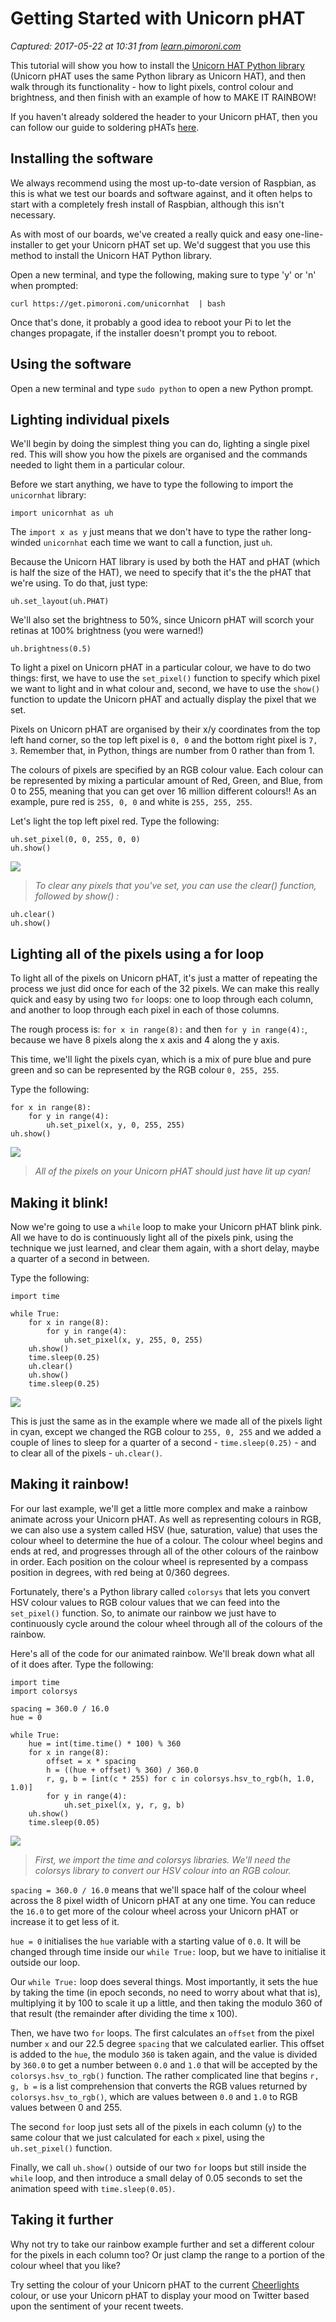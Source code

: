 # Getting Started with Unicorn pHAT

_Captured: 2017-05-22 at 10:31 from [learn.pimoroni.com](https://learn.pimoroni.com/tutorial/sandyj/getting-started-with-unicorn-phat)_

This tutorial will show you how to install the [Unicorn HAT Python library](https://github.com/pimoroni/unicorn-hat) (Unicorn pHAT uses the same Python library as Unicorn HAT), and then walk through its functionality - how to light pixels, control colour and brightness, and then finish with an example of how to MAKE IT RAINBOW!

If you haven't already soldered the header to your Unicorn pHAT, then you can follow our guide to soldering pHATs [here](https://learn.pimoroni.com/tutorial/sandyj/soldering-phats).

## Installing the software

We always recommend using the most up-to-date version of Raspbian, as this is what we test our boards and software against, and it often helps to start with a completely fresh install of Raspbian, although this isn't necessary.

As with most of our boards, we've created a really quick and easy one-line-installer to get your Unicorn pHAT set up. We'd suggest that you use this method to install the Unicorn HAT Python library.

Open a new terminal, and type the following, making sure to type 'y' or 'n' when prompted:
    
    
    curl https://get.pimoroni.com/unicornhat  | bash
    

Once that's done, it probably a good idea to reboot your Pi to let the changes propagate, if the installer doesn't prompt you to reboot.

## Using the software

Open a new terminal and type `sudo python` to open a new Python prompt.

## Lighting individual pixels

We'll begin by doing the simplest thing you can do, lighting a single pixel red. This will show you how the pixels are organised and the commands needed to light them in a particular colour.

Before we start anything, we have to type the following to import the `unicornhat` library:
    
    
    import unicornhat as uh
    

The `import x as y` just means that we don't have to type the rather long-winded `unicornhat` each time we want to call a function, just `uh`.

Because the Unicorn HAT library is used by both the HAT and pHAT (which is half the size of the HAT), we need to specify that it's the the pHAT that we're using. To do that, just type:
    
    
    uh.set_layout(uh.PHAT)
    

We'll also set the brightness to 50%, since Unicorn pHAT will scorch your retinas at 100% brightness (you were warned!)
    
    
    uh.brightness(0.5)
    

To light a pixel on Unicorn pHAT in a particular colour, we have to do two things: first, we have to use the `set_pixel()` function to specify which pixel we want to light and in what colour and, second, we have to use the `show()` function to update the Unicorn pHAT and actually display the pixel that we set.

Pixels on Unicorn pHAT are organised by their x/y coordinates from the top left hand corner, so the top left pixel is `0, 0` and the bottom right pixel is `7, 3`. Remember that, in Python, things are number from 0 rather than from 1.

The colours of pixels are specified by an RGB colour value. Each colour can be represented by mixing a particular amount of Red, Green, and Blue, from 0 to 255, meaning that you can get over 16 million different colours!! As an example, pure red is `255, 0, 0` and white is `255, 255, 255`.

Let's light the top left pixel red. Type the following:
    
    
    uh.set_pixel(0, 0, 255, 0, 0)
    uh.show()
    

![](https://learn.pimoroni.com/static/repos/learn/sandyj/getting-started-with-unicorn-phat-1.jpg)

> _To clear any pixels that you've set, you can use the clear() function, followed by show() :_
    
    
    uh.clear()
    uh.show()
    

## Lighting all of the pixels using a for loop

To light all of the pixels on Unicorn pHAT, it's just a matter of repeating the process we just did once for each of the 32 pixels. We can make this really quick and easy by using two `for` loops: one to loop through each column, and another to loop through each pixel in each of those columns.

The rough process is: `for x in range(8):` and then `for y in range(4):`, because we have 8 pixels along the x axis and 4 along the y axis.

This time, we'll light the pixels cyan, which is a mix of pure blue and pure green and so can be represented by the RGB colour `0, 255, 255`.

Type the following:
    
    
    for x in range(8):
        for y in range(4):
            uh.set_pixel(x, y, 0, 255, 255)
    uh.show()
    

![](https://learn.pimoroni.com/static/repos/learn/sandyj/getting-started-with-unicorn-phat-2.jpg)

> _All of the pixels on your Unicorn pHAT should just have lit up cyan!_

## Making it blink!

Now we're going to use a `while` loop to make your Unicorn pHAT blink pink. All we have to do is continuously light all of the pixels pink, using the technique we just learned, and clear them again, with a short delay, maybe a quarter of a second in between.

Type the following:
    
    
    import time
    
    while True:
        for x in range(8):
            for y in range(4):
                uh.set_pixel(x, y, 255, 0, 255)
        uh.show()
        time.sleep(0.25)
        uh.clear()
        uh.show()
        time.sleep(0.25)
    

![](https://learn.pimoroni.com/static/repos/learn/sandyj/getting-started-with-unicorn-phat-3.gif)

This is just the same as in the example where we made all of the pixels light in cyan, except we changed the RGB colour to `255, 0, 255` and we added a couple of lines to sleep for a quarter of a second - `time.sleep(0.25)` \- and to clear all of the pixels - `uh.clear()`.

## Making it rainbow!

For our last example, we'll get a little more complex and make a rainbow animate across your Unicorn pHAT. As well as representing colours in RGB, we can also use a system called HSV (hue, saturation, value) that uses the colour wheel to determine the hue of a colour. The colour wheel begins and ends at red, and progresses through all of the other colours of the rainbow in order. Each position on the colour wheel is represented by a compass position in degrees, with red being at 0/360 degrees.

Fortunately, there's a Python library called `colorsys` that lets you convert HSV colour values to RGB colour values that we can feed into the `set_pixel()` function. So, to animate our rainbow we just have to continuously cycle around the colour wheel through all of the colours of the rainbow.

Here's all of the code for our animated rainbow. We'll break down what all of it does after. Type the following:
    
    
    import time
    import colorsys
    
    spacing = 360.0 / 16.0
    hue = 0
    
    while True:
        hue = int(time.time() * 100) % 360
        for x in range(8):
            offset = x * spacing
            h = ((hue + offset) % 360) / 360.0
            r, g, b = [int(c * 255) for c in colorsys.hsv_to_rgb(h, 1.0, 1.0)]
            for y in range(4):
                uh.set_pixel(x, y, r, g, b)
        uh.show()
        time.sleep(0.05)
    

![](https://learn.pimoroni.com/static/repos/learn/sandyj/getting-started-with-unicorn-phat-4.gif)

> _First, we import the time and colorsys libraries. We'll need the colorsys library to convert our HSV colour into an RGB colour._

`spacing = 360.0 / 16.0` means that we'll space half of the colour wheel across the 8 pixel width of Unicorn pHAT at any one time. You can reduce the `16.0` to get more of the colour wheel across your Unicorn pHAT or increase it to get less of it.

`hue = 0` initialises the `hue` variable with a starting value of `0.0`. It will be changed through time inside our `while True:` loop, but we have to initialise it outside our loop.

Our `while True:` loop does several things. Most importantly, it sets the hue by taking the time (in epoch seconds, no need to worry about what that is), multiplying it by 100 to scale it up a little, and then taking the modulo 360 of that result (the remainder after dividing the time x 100).

Then, we have two `for` loops. The first calculates an `offset` from the pixel number `x` and our 22.5 degree `spacing` that we calculated earlier. This offset is added to the `hue`, the modulo `360` is taken again, and the value is divided by `360.0` to get a number between `0.0` and `1.0` that will be accepted by the `colorsys.hsv_to_rgb()` function. The rather complicated line that begins `r, g, b =` is a list comprehension that converts the RGB values returned by `colorsys.hsv_to_rgb()`, which are values between `0.0` and `1.0` to RGB values between 0 and 255.

The second `for` loop just sets all of the pixels in each column (`y`) to the same colour that we just calculated for each `x` pixel, using the `uh.set_pixel()` function.

Finally, we call `uh.show()` outside of our two `for` loops but still inside the `while` loop, and then introduce a small delay of 0.05 seconds to set the animation speed with `time.sleep(0.05)`.

## Taking it further

Why not try to take our rainbow example further and set a different colour for the pixels in each column too? Or just clamp the range to a portion of the colour wheel that you like?

Try setting the colour of your Unicorn pHAT to the current [Cheerlights](http://cheerlights.com/cheerlights-api/) colour, or use your Unicorn pHAT to display your mood on Twitter based upon the sentiment of your recent tweets.
